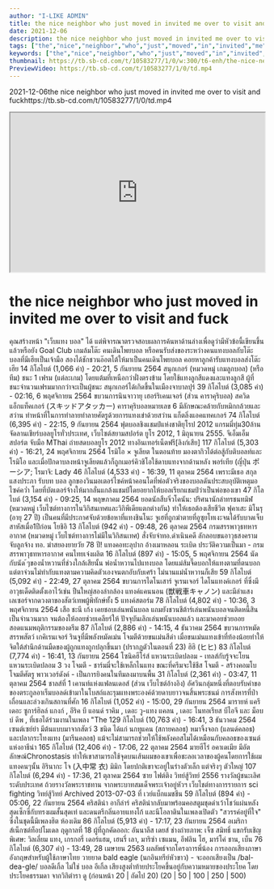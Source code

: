 ```yaml
---
author: "I-LIKE ADMIN"
title: the nice neighbor who just moved in invited me over to visit and fuck
date: 2021-12-06
description: the nice neighbor who just moved in invited me over to visit and fuck 2021-12-06 https://tb.sb-cd.com/t/10583277/1/0/td.mp4
tags: ["the","nice","neighbor","who","just","moved","in","invited","me","over","to","visit","and","fuck"]
keywords: ["the","nice","neighbor","who","just","moved","in","invited","me","over","to","visit","and","fuck"]
thumbnail: https://tb.sb-cd.com/t/10583277/1/0/w:300/t6-enh/the-nice-neighbor-who-just-mov.jpg
PreviewVideo: https://tb.sb-cd.com/t/10583277/1/0/td.mp4
---
```

2021-12-06the nice neighbor who just moved in invited me over to visit and fuckhttps://tb.sb-cd.com/t/10583277/1/0/td.mp4
<!--more-->

<iframe width="100%" height="315" src="https://spankbang.com/6au3x/embed/"></iframe>

# the nice neighbor who just moved in invited me over to visit and fuck


คุณสร้างหน้า "เว็บแทง บอล" ได้ แต่พิจารณาตรวจสอบผลการค้นหาด้านล่างเพื่อดูว่ามีหัวข้อนี้เขียนขึ้นแล้วหรือยัง
Goal Club เกมล้มโต๊ะ
คนเดินโพยบอล หรือคนรับส่งของระหว่างคนแทงบอลกับโต๊ะบอลที่มีเฮียเป็นเจ้ามือ สองได้ชักชวนอ๊อตโต้ให้มาเป็นคนเดินโพยบอล คอยหาลูกค้ารับแทงบอลส่งโต๊ะเฮีย
14 กิโลไบต์ (1,066 คำ) - 20:21, 5 กันยายน 2564
สนุกเกอร์ (หมวดหมู่ เกมลูกบอล)
(หรือทีม) ชนะ 1 เฟรม (แต่ละเกม) โดยแต้มที่เหนือกว่าฝั่งตรงข้าม โดยใช้แทงลูกสีแดงและแทงลูกสี ผู้ที่ชนะจำนวนเฟรมมากกว่าจะเป็นผู้ชนะ สนุกเกอร์ได้เกิดขึ้นในเมืองจาบาลปุร์
39 กิโลไบต์ (3,085 คำ) - 02:16, 6 พฤศจิกายน 2564
ขบวนการนินจาวายุ เฮอร์ริเคนเจอร์ (ส่วน คาราคุริบอล)
สควิดแอ็กแท็คเกอร์ (スキッドアタッカー) คาราคุริบอลหมายเลข 6 มีลักษณะคล้ายกับหมิกกล้วยและสว่าน ทำหน้าที่ในการทำลายทำลายศัตรูด้วยการแทงเข่าด้วยสว่าน แก็ตลิ่งแอคแทคเกอร์
74 กิโลไบต์ (6,395 คำ) - 22:15, 9 กันยายน 2564
ฟุตบอลชิงแชมป์แห่งชาติยุโรป 2012
แกรมมี่ทุ่ม30ล้านจัดลานเชียร์บอลยูโรทั่วประเทศ, เว็บไซต์สยามสปอร์ต ยูโร 2012, 1 มิถุนายน 2555. จีเอ็มเอ็มสปอร์ต จับมือ MThai ถ่ายสดบอลยูโร 2012 ทางอินเทอร์เน็ตฟรี[ลิงก์เสีย]
117 กิโลไบต์ (5,303 คำ) - 16:21, 24 พฤศจิกายน 2564
โรมิโอ × จูเลียต
ในตอนท้าย มองตากิวได้ต่อสู้กับติบอลท์และโรมิโอ และเมื่อปักดาบลงหน้าจูเลียตแล้วก็ถูกเมอร์คิวชิโอใช้ดาบแทงจากด้านหลัง พอร์เทีย (ญี่ปุ่น ポーシア; โรมาจิ: Lady
46 กิโลไบต์ (4,533 คำ) - 16:39, 11 ตุลาคม 2564
เพราะมีเธอ
สกุลแสงประภา รับบท บอล ลูกของวินมอเตอร์ไซค์หน้าคอนโดที่พ่อตัวจริงของบอลดันประสบอุบัติเหตุมอไซค์คว่ำ โดยที่บัตเตอร์จ้างให้มากลั่นแกล้งแชมป์โดยอยากให้บอลเรียกแชมป์ว่าเป็นพ่อของเขา
47 กิโลไบต์ (3,154 คำ) - 09:25, 14 พฤษภาคม 2564
ยอดนักสืบจิ๋วโคนัน: ปริศนานักล่าทรชนทมิฬ (หมวดหมู่ เว็บไซต์ทางการในวิกิสนเทศและวิกิพีเดียแตกต่างกัน)
ทำให้เธอต้องเสียชีวิต ฟุคาเสะ มิโนรุ (อายุ 27 ปี) เป็นคนที่มีประกาศจับด้วยข้อหาที่แทงชินโนะ จูเฮที่ถูกฆ่าตายที่อูซุยโทเงะจนได้รับบาดเจ็บสาหัสเมื่อ1ปีก่อน โยชิอิ
13 กิโลไบต์ (942 คำ) - 09:48, 26 ตุลาคม 2564
กรมสรรพาวุธทหารอากาศ (หมวดหมู่ เว็บไซต์ทางการไม่มีในวิกิสนเทศ)
สั่งจับจ่าทอ.ดำเนินคดี ลักลอบขนอาวุธสงคราม จับลูกจ้าง ทอ. ฆ่าสยองยายวัย 78 ปี! แทงคอทะลุปาก อ้างเมาหลอน ระเบิด ประวัติความเป็นมา - กรมสรรพาวุธทหารอากาศ คนไทยเจ๋งผลิต
16 กิโลไบต์ (897 คำ) - 15:05, 5 พฤศจิกายน 2564
นัดกับนัด
้ๆของน้ำหวานที่ช่วงใกล้เสียนั้น พ่อน้ำหวานไปแทงบอล โดยแม่ส้มจี๊ดบอกให้แทงตามที่ตนบอก แต่ตาจ่วนไม่ทำกับแทงตามความคิดตัวเองจนตกอับกับเศร้า ไม่นานแม่น้ำหวานก็เสีย
59 กิโลไบต์ (5,092 คำ) - 22:49, 27 ตุลาคม 2564
ขบวนการไดโนเสาร์ จูเรนเจอร์
ไดโนแทงค์เกอร์ ที่ซึ่งมีอาวุธเด็ดติดตั้งเอาไว้เช่น ปืนใหญ่สองลำกล้อง แทงค์แคนนอน (獣戦車キャノン) และมีลำแสงเลเซอร์จากดวงตาของสัตว์เทพผู้พิทักษ์ทั้ง 5 แทงค์สตอร์ม
78 กิโลไบต์ (4,802 คำ) - 10:36, 3 พฤศจิกายน 2564
เสือ ชะนี เก้ง
เคยชอบเล่นพนันบอล แถมยังชวนชีต้าร์เล่นพนันบอลจนติดหนี้สินเป็นจำนวนมาก จนต้องให้ออยช่วยเคลียร์ให้ ปัจจุบันเลิกเล่นพนันบอลแล้ว และมาคอยช่วยออยสอดแนมพฤติกรรมของดรีม
87 กิโลไบต์ (2,886 คำ) - 14:15, 4 ธันวาคม 2564
ขบวนการหมัดสรรพสัตว์ เกคิเรนเจอร์
รินจูที่มีพลังหมัดเม่น โจมตีด้วยขนเม่นสีดำ เมื่อขนเม่นแทงเข้าที่ท้องน้อยทำให้จิตใต้สำนึกด้านมืดของผู้ถูกแทงถูกปลุกขึ้นมา (ปรากฏตัวในตอนที่ 23) ฮิฮิ (ヒヒ)
83 กิโลไบต์ (7,774 คำ) - 16:41, 13 กันยายน 2564
โซนิคฮีโร่ส์
แหวนระเบิดปลอม - เทลส์กับรู้จจะโยนแหวนระเบิดปลอม 3 วง โจมตี - ชาร์มมี่จะใช้เหล็กไนแทง ขณะที่ครีมจะใช้ชีส โจมตี - สร้างคอมโบโจมตีศัตรู พาวเวอร์ดังค์ - เป็นการยิงคนในทีมลงมาบนพื้น
31 กิโลไบต์ (2,361 คำ) - 03:47, 11 ตุลาคม 2564
ชาลส์ที่ 1 เคานท์แห่งแฟลนเดอส์ (ส่วน เว็บไซต์อ้างอิง)
อัศวินกลุ่มหนึ่งที่ตอบรับคำขอของตระกูลอาเร็มบอลด์เข้ามาในโบสถ์และรุมแทงพระองค์ด้วยดาบยาวจนสิ้นพระชนม์ การสังหารที่ป่าเถื่อนและล่วงเกินสถานที่ศัก
16 กิโลไบต์ (1,052 คำ) - 15:00, 29 กันยายน 2564
มารายห์ แครี
เดอะ ซูการ์ฮิลล์ แกงก์ , อีริค บี แอนด์ ราคิม , เดอะ วู-แทง แคลน , เดอะ โนทอเรียส บีไอจี และ ม็อบบ์ ดีพ , ที่เธอได้ร่วมงานในเพลง "The
129 กิโลไบต์ (10,763 คำ) - 16:41, 3 ธันวาคม 2564
เซนต์เซย์ย่า
มีต้นแบบมาจากสัตว์ 3 ชนิด ได้แก่ นกทูแคน (สกายคลอธ) หมาจิ้งจอก (แลนด์คลอธ) และปลากระโทงแทง (มารีนคลอธ) แม้จะไม่สามารถช่วยให้ใช้พลังคอสโมได้เหมือนกับคลอธของเซนต์แห่งอาธีน่า
165 กิโลไบต์ (12,406 คำ) - 17:06, 22 ตุลาคม 2564
มายฮีโร่ อคาเดเมีย
มีอัตลักษณ์Chronostasis ทำให้เขาสามารถใช้จุดบนเส้นผมของเขาเพื่อชะลอเวลาของผู้คนโดยการใช้ผมแทงคนๆนั้น อิรินากะ โจ (入中常 衣) มิมิก โดยปกติเขาจะอยู่ในร่างตัวเล็ก แต่จริงๆ ตัวใหญ่
107 กิโลไบต์ (6,294 คำ) - 17:36, 21 ตุลาคม 2564
ซาย ไฟต์ติง วิทย์สู้วิทย์ 2556
รางวัลผู้ชนะเลิศระดับประเทศ ถ้วยรางวัลพระราชทาน จากพระบาทสมเด็จพระเจ้าอยู่หัวฯ เว็บไชต์ทางการรายการ sci fighting วิทย์สู้วิทย์ Archived 2013-07-03 ที่ เวย์แบ็กแมชชีน
59 กิโลไบต์ (894 คำ) - 05:06, 22 กันยายน 2564
คริสติน่า อากีล่าร์
คริสติน่ากลับมาพร้อมคอสตูมชุดดำเว้าโชว์แผ่นหลังสุดเซ็กซี่กับทรงผมสั้นสุดเท่ และดนตรีกลิ่นอายแทงโก้ และนีโอลาตินในเพลงเปิดตัว "สวรรค์อยู่ที่ใจ" ซึ่งในชุดนี้มีเพลงฮิต ห้องเดิม
86 กิโลไบต์ (5,913 คำ) - 17:17, 23 กันยายน 2564
อเมริกาส์เน็กซต์ท็อปโมเดล ฤดูกาลที่ 18
ผู้ที่ถูกคัดออก: อันนาลีส เดยส์ ช่างถ่ายภาพ: เจ็ซ สมิทธิ์ แขกรับเชิญพิเศษ: วิลเลี่ยม แทง, เกรกอรี่ เดอร์แฮม, เฮนรี่ เลา, มาริซ่า เซแมน, อีฟลิน โฮ, มาร์โค่ ชาน, เบ็น
76 กิโลไบต์ (6,307 คำ) - 13:49, 28 เมษายน 2563
ผลลัพธ์จากโครงการพี่น้อง
การออกเสียงภาษาอังกฤษสำหรับผู้ใช้ภาษาไทย
วายยาด bald eagle (นกอินทรีย์หัวขาว) - จะออกเสียงเป็น /bal-dea-gle/ บอลดีเกิ้ล ไม่ใช่ บอล อีเกิ้ล เสียงสูงต่ำท้ายประโยคขึ้นอยู่กับความหมายของประโยค โดย ประโยคธรรมดา
จากวิกิตำรา
ดู (ก่อนหน้า 20 | ถัดไป 20) (20 | 50 | 100 | 250 | 500)

